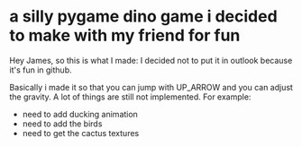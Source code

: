 # a silly pygame dino game i decided to make with my friend for fun

Hey James, so this is what I made:
I decided not to put it in outlook because it's fun in github.

Basically i made it so that you can jump with UP\_ARROW and you can adjust the gravity.
A lot of things are still not implemented. For example:
- need to add ducking animation
- need to add the birds
- need to get the cactus textures
